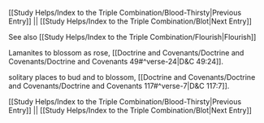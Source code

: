 [[Study Helps/Index to the Triple Combination/Blood-Thirsty|Previous Entry]]  ||  [[Study Helps/Index to the Triple Combination/Blot|Next Entry]]

 See also [[Study Helps/Index to the Triple Combination/Flourish|Flourish]]

 Lamanites to blossom as rose, [[Doctrine and Covenants/Doctrine and Covenants/Doctrine and Covenants 49#^verse-24|D&C 49:24]].

 solitary places to bud and to blossom, [[Doctrine and Covenants/Doctrine and Covenants/Doctrine and Covenants 117#^verse-7|D&C 117:7]].

[[Study Helps/Index to the Triple Combination/Blood-Thirsty|Previous Entry]]  ||  [[Study Helps/Index to the Triple Combination/Blot|Next Entry]]